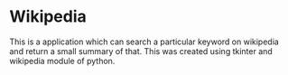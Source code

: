 # Wikipedia
This is a application which can search a particular keyword on wikipedia and return a small summary of that. This was created using tkinter and wikipedia module of python.
